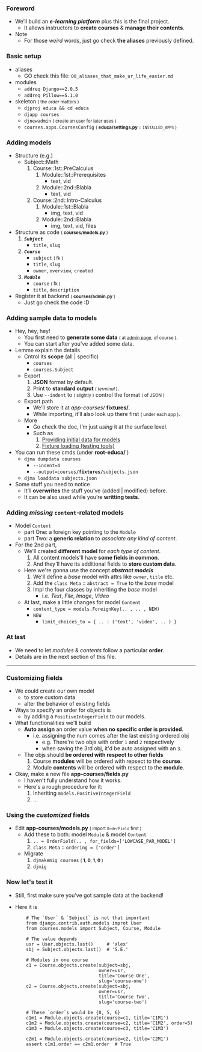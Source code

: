 ### Foreword
- We’ll build an ***e-learning platform*** plus this is the final project.
    - It allows instructors to **create courses** & **manage their contents**.
- Note
    - For those *weird* words, just go check **the aliases** previously defined.

### Basic setup
- aliases 
    - GO check this file: ```00_aliases_that_make_ur_life_easier.md```
- modules
    - ```addreq Django==2.0.5```
    - ```addreq Pillow==5.1.0```
- skeleton <small>( the *order* matters )</small>
    - ```djproj educa && cd educa```
    - ```djapp courses```
    - ```djnewadmin``` <small>( create an user for later uses )</small>
    - ```courses.apps.CoursesConfig``` <small>( **educa/settings.py** :: ```INSTALLED_APPS``` )</small>

### Adding models
- Structure (e.g.)
    - Subject::Math
        1. Course::1st::PreCalculus
            1. Module::1st::Prerequisites
                - text, vid
            2. Module::2nd::Blabla
                - text, vid
        2. Course::2nd::Intro-Calculus
            1. Module::1st::Blabla
                - img, text, vid
            2. Module::2nd::Blabla
                - img, text, vid, files
- Structure as code <small>( **courses/models.py** )</small>
    1. ***```Subject```***
        - ```title```, ```slug```
    2. ***```Course```***
        - ```subject``` <small>( fk )</small>
        - ```title```, ```slug```
        - ```owner```, ```overview```, ```created```
    3. ***```Module```***
        - ```course``` <small>( fk )</small>
        - ```title```, ```description``` 
- Register it at backend <small>( **courses/admin.py** )</small>
    - Just go check the code :D 

### Adding sample data to models
- Hey, hey, hey!
    - You first need to **generate some data** <small>( at [admin page](http://localhost:8000/admin), of course )</small>.
    - You can start after you’ve added some data.
- Lemme explain the details
    - Cntrol its **scope** (all | specific)
        - ```courses``` 
        - ```courses.Subject``` 
    - Export
        1. **JSON** format by default.
        2. Print to **standard output** <small>( *terminal* )</small>.
        3. Use ```--indent``` to <small>( slightly )</small> control the format <small>( of JSON )</small>
    - Export path 
        - We’ll store it at *app-courses/* **fixtures/**.
        - While importing, it’ll also look up there first <small>( under each app )</small>.
    - More
        - Go check the doc, I’m just *using* it at the surface level.
        - Such as 
            1. [Providing initial data for models](https://docs.djangoproject.com/en/2.0/howto/initial-data/#initial-data-via-fixtures)
            2. [Fixture loading (testing tools)](https://docs.djangoproject.com/en/2.0/topics/testing/tools/#topics-testing-fixtures)
- You can run these cmds (under **root-educa/** ) 
    - ```djma dumpdata courses```
        - ```--indent=4```
        - ```--output=courses```**```/fixtures/```**```subjects.json```
    - ```djma loaddata subjects.json```
- Some stuff you need to notice
    - It’ll **overwrites** the stuff you’ve (added | modified) before.
    - It can be also used while you’re **writting tests**.

### Adding *missing* ```content```-related models
- Model ```Content```
    - part One: a foreign key pointing to the ```Module```
    - part Two: a **generic relation** to *associate any kind of content*.
- For the 2nd part, 
    - We'll created **different model** for *each type of content*.
        1. All content models'll have **some fields in common**.
        2. And they'll have its additional fields to **store custom data**.
    - Here we're gonna use the concept ***abstract models***
        1. We'll define a *base* model with attrs like ```owner```, ```title``` etc.
        2. Add the ```class Meta``` :: ```abstract = True``` to the *base* model
        3. Impl the four classes by inheriting the *base* model 
            - i.e. *Text*, *File*, *Image*, *Video* 
    - At last, make a little changes for model ```Content```
        - ```content_type = models.ForeignKey(.. , .. , NEW)```
        - ```NEW```
            - ```limit_choices_to = { .. : ('text', 'video', .. ) }```

### At last
- We need to let *modules*  & *contents* follow a particular **order**.
- Details are in the next section of this file.

-------- 

### Customizing fields 
- We could create our own model 
    - to store custom data
    - alter the behavior of existing fields 
- Ways to specify an order for objects is 
    - by adding a ```PositiveIntegerField``` to our models.
- What functionalities we'll build 
    - **Auto assign** an order value **when no specific order is provided**.
        - i.e. assigning the num comes after the last existing ordered obj
            - e.g. There're two objs with order ```1``` and ```2``` respectively
            - when saving the 3rd obj, it'd be auto assigned with an ```3```.
    - The objs should **be ordered with respect to other fields** 
        1. Course **modules** will be ordered with repsect to the **course**.
        2. Module **contents** will be ordered with respect to the **module**.
- Okay, make a new file **app-courses/fields.py**
    - I haven't fully understand how it works.
    - Here's a rough procedure for it:
        1. Inheriting ```models.PositiveIntegerField```
        2. ...

### Using the *customized* fields
- Edit **app-courses/models.py** <small>( import ```OrderField``` first )</small>
    - Add these to both: model ```Module``` & model ```Content```
        1. ```.. = OrderField(.. , for_fields=['LOWCASE_PAR_MODEL']```
        2. ```class Meta``` :: ```ordering = ['order']```
    - Migrate
        1. ```djmakemig courses``` <small>( **1**, **0**, **1**, **0** )</small>
        2. ```djmig```

### Now let's test it
- Still, first make sure you've got sample data at the backend!
- Here it is
    
    ```
        # The `User` & `Subject` is not that important
        from django.contrib.auth.models improt User
        from courses.models import Subject, Course, Module
        
        # The value depends
        usr = User.objects.last()     # 'alex'
        sbj = Subject.objects.last()  # 'S.E.'
        
        # Modules in one course
        c1 = Course.objects.create(subject=sbj,
                                   owner=usr,
                                   title='Course One',
                                   slug='course-one')
        c2 = Course.objects.create(subject=sbj,
                                   owner=usr,
                                   titlt='Course Two',
                                   slug='course-two')
                                   
        # These `order`s would be {0, 5, 6}
        c1m1 = Module.objects.create(course=c1, title='C1M1')
        c1m2 = Module.objects.create(course=c2, title='C1M2', order=5)
        c1m3 = Module.objects.create(course=c3, title='C1M3')
        
        c2m1 = Module.objects.create(course=c2, title='C2M1')
        assert c1m1.order == c2m1.order  # True
    ```
    